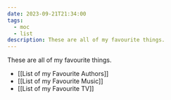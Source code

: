 ```yaml
---
date: 2023-09-21T21:34:00
tags:
  - moc
  - list
description: These are all of my favourite things.
---
```

These are all of my favourite things.

- [[List of my Favourite Authors]]
- [[List of my Favourite Music]]
- [[List of my Favourite TV]]